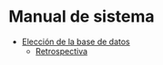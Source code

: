 # Manual de sistema

- [Elección de la base de datos](2012-002-15-Detalles-Seleccion-Base-de-Datos)
    - [Retrospectiva](Retrospectiva/Eleccion-de-la-base-de-datos)